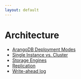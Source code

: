 ```yaml
---
layout: default
---
```

Architecture
============

- [ArangoDB Deployment Modes](architecture-deploymentmodes.html)
- [Single Instance vs. Cluster](architecture-singleinstancevscluster.html)
- [Storage Engines](architecture-storageengines.html)
- [Replication](architecture-replication.html)
- [Write-ahead log](architecture-writeaheadlog.html)
